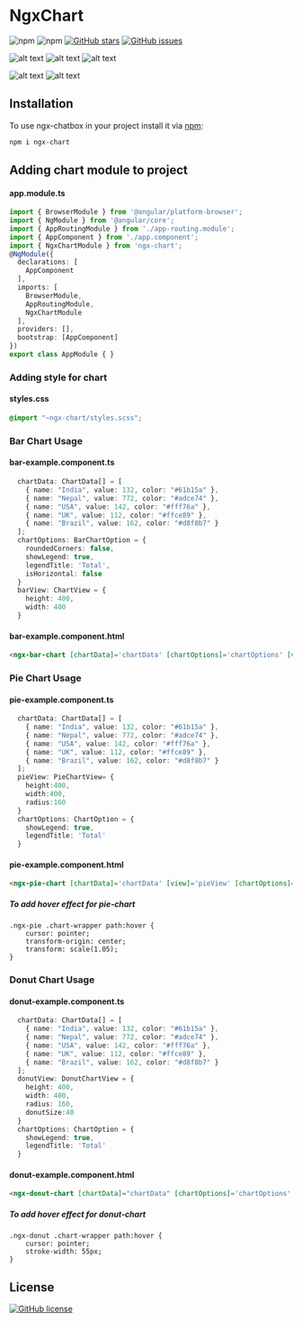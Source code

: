 # NgxChart


![npm](https://img.shields.io/npm/v/ngx-chart)
![npm](https://img.shields.io/npm/dt/ngx-chart)
[![GitHub stars](https://img.shields.io/github/stars/SomeshKb/ngx-chart)](https://github.com/SomeshKb/ngx-chart/stargazers)
[![GitHub issues](https://img.shields.io/github/issues/SomeshKb/ngx-chart)](https://github.com/SomeshKb/ngx-chart/issues)

![alt text](https://github.com/SomeshKb/ngx-chart/blob/main/images/bar-graph.png?raw=true)
![alt text](https://github.com/SomeshKb/ngx-chart/blob/main/images/horizontal-bar-graph.png?raw=true)
![alt text](https://github.com/SomeshKb/ngx-chart/blob/main/images/rounded-bar-graph.png?raw=true)

![alt text](https://github.com/SomeshKb/ngx-chart/blob/main/images/donut-chart.png?raw=true)
![alt text](https://github.com/SomeshKb/ngx-chart/blob/main/images/pie-chart.png?raw=true)

## Installation

To use ngx-chatbox in your project install it via [npm](https://www.npmjs.com/package/ngx-chart):

```bash
npm i ngx-chart
```

## Adding chart module to project

#### app.module.ts
```typescript
import { BrowserModule } from '@angular/platform-browser';
import { NgModule } from '@angular/core';
import { AppRoutingModule } from './app-routing.module';
import { AppComponent } from './app.component';
import { NgxChartModule } from 'ngx-chart';
@NgModule({
  declarations: [
    AppComponent
  ],
  imports: [
    BrowserModule,
    AppRoutingModule,
    NgxChartModule
  ],
  providers: [],
  bootstrap: [AppComponent]
})
export class AppModule { }
```

### Adding style for chart 
#### styles.css 
```css
@import "~ngx-chart/styles.scss";

```


### Bar Chart Usage

#### bar-example.component.ts
```typescript
  chartData: ChartData[] = [
    { name: "India", value: 132, color: "#61b15a" },
    { name: "Nepal", value: 772, color: "#adce74" },
    { name: "USA", value: 142, color: "#fff76a" },
    { name: "UK", value: 112, color: "#ffce89" },
    { name: "Brazil", value: 162, color: "#d8f8b7" }
  ];
  chartOptions: BarChartOption = {
    roundedCorners: false,
    showLegend: true,
    legendTitle: 'Total',
    isHorizontal: false
  }
  barView: ChartView = {
    height: 400,
    width: 400
  }
```

#### bar-example.component.html
```HTML
<ngx-bar-chart [chartData]='chartData' [chartOptions]='chartOptions' [view]='barView' ></ngx-bar-chart>
```

### Pie Chart Usage

#### pie-example.component.ts
```typescript
  chartData: ChartData[] = [
    { name: "India", value: 132, color: "#61b15a" },
    { name: "Nepal", value: 772, color: "#adce74" },
    { name: "USA", value: 142, color: "#fff76a" },
    { name: "UK", value: 112, color: "#ffce89" },
    { name: "Brazil", value: 162, color: "#d8f8b7" }
  ];
  pieView: PieChartView= {
    height:400,
    width:400,
    radius:160
  }
  chartOptions: ChartOption = {
    showLegend: true,
    legendTitle: 'Total'
  }
```

#### pie-example.component.html
```HTML
<ngx-pie-chart [chartData]='chartData' [view]='pieView' [chartOptions]='chartOptions'></ngx-pie-chart>
```
##### To add hover effect for pie-chart
```
.ngx-pie .chart-wrapper path:hover {
    cursor: pointer;
    transform-origin: center;
    transform: scale(1.05);
}
```

### Donut Chart Usage

#### donut-example.component.ts
```typescript
  chartData: ChartData[] = [
    { name: "India", value: 132, color: "#61b15a" },
    { name: "Nepal", value: 772, color: "#adce74" },
    { name: "USA", value: 142, color: "#fff76a" },
    { name: "UK", value: 112, color: "#ffce89" },
    { name: "Brazil", value: 162, color: "#d8f8b7" }
  ];
  donutView: DonutChartView = {
    height: 400,
    width: 400,
    radius: 160,
    donutSize:40
  }
  chartOptions: ChartOption = {
    showLegend: true,
    legendTitle: 'Total'
  }

```

#### donut-example.component.html
```HTML
<ngx-donut-chart [chartData]="chartData" [chartOptions]='chartOptions' [view]='donutView'></ngx-donut-chart>
```
##### To add hover effect for donut-chart
```
.ngx-donut .chart-wrapper path:hover {
    cursor: pointer;
    stroke-width: 55px;
}
```
## License

[![GitHub license](https://img.shields.io/github/license/SomeshKb/ngx-chart)](https://github.com/SomeshKb/ngx-chart/blob/master/LICENSE)
